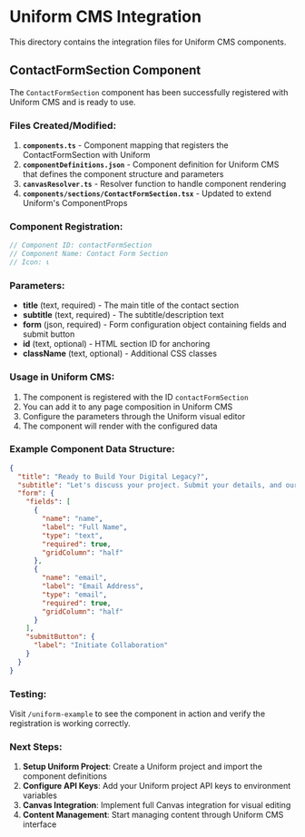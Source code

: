 # Uniform CMS Integration

This directory contains the integration files for Uniform CMS components.

## ContactFormSection Component

The `ContactFormSection` component has been successfully registered with Uniform CMS and is ready to use.

### Files Created/Modified:

1. **`components.ts`** - Component mapping that registers the ContactFormSection with Uniform
2. **`componentDefinitions.json`** - Component definition for Uniform CMS that defines the component structure and parameters
3. **`canvasResolver.ts`** - Resolver function to handle component rendering
4. **`components/sections/ContactFormSection.tsx`** - Updated to extend Uniform's ComponentProps

### Component Registration:

```typescript
// Component ID: contactFormSection
// Component Name: Contact Form Section
// Icon: 📞
```

### Parameters:

- **title** (text, required) - The main title of the contact section
- **subtitle** (text, required) - The subtitle/description text
- **form** (json, required) - Form configuration object containing fields and submit button
- **id** (text, optional) - HTML section ID for anchoring
- **className** (text, optional) - Additional CSS classes

### Usage in Uniform CMS:

1. The component is registered with the ID `contactFormSection`
2. You can add it to any page composition in Uniform CMS
3. Configure the parameters through the Uniform visual editor
4. The component will render with the configured data

### Example Component Data Structure:

```json
{
  "title": "Ready to Build Your Digital Legacy?",
  "subtitle": "Let's discuss your project. Submit your details, and our engineers will be in touch to draft the blueprint for your success.",
  "form": {
    "fields": [
      {
        "name": "name",
        "label": "Full Name",
        "type": "text",
        "required": true,
        "gridColumn": "half"
      },
      {
        "name": "email",
        "label": "Email Address",
        "type": "email",
        "required": true,
        "gridColumn": "half"
      }
    ],
    "submitButton": {
      "label": "Initiate Collaboration"
    }
  }
}
```

### Testing:

Visit `/uniform-example` to see the component in action and verify the registration is working correctly.

### Next Steps:

1. **Setup Uniform Project**: Create a Uniform project and import the component definitions
2. **Configure API Keys**: Add your Uniform project API keys to environment variables
3. **Canvas Integration**: Implement full Canvas integration for visual editing
4. **Content Management**: Start managing content through Uniform CMS interface